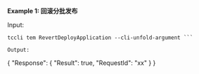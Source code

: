 **Example 1: 回滚分批发布**



Input: 

```
tccli tem RevertDeployApplication --cli-unfold-argument ```

Output: 
```
{
    "Response": {
        "Result": true,
        "RequestId": "xx"
    }
}
```

